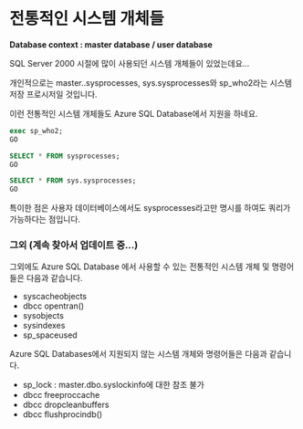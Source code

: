 # 전통적인 시스템 개체들

**Database context : master database / user database**

SQL Server 2000 시절에 많이 사용되던 시스템 개체들이 있었는데요...

개인적으로는 master..sysprocesses, sys.sysprocesses와 sp_who2라는 시스템 저장 프로시저일 것입니다.

이런 전통적인 시스템 개체들도 Azure SQL Database에서 지원을 하네요.

```SQL
exec sp_who2;
GO

SELECT * FROM sysprocesses;
GO

SELECT * FROM sys.sysprocesses;
GO

```

특이한 점은 사용자 데이터베이스에서도 sysprocesses라고만 명시를 하여도 쿼리가 가능하다는 점입니다.

### 그외 (계속 찾아서 업데이트 중...)

그외에도 Azure SQL Database 에서 사용할 수 있는 전통적인 시스템 개체 및 명령어들은 다음과 같습니다.

- syscacheobjects
- dbcc opentran()
- sysobjects
- sysindexes
- sp_spaceused

Azure SQL Databases에서 지원되지 않는 시스템 개체와 명령어들은 다음과 같습니다.

- sp_lock : master.dbo.syslockinfo에 대한 참조 불가
- dbcc freeproccache
- dbcc dropcleanbuffers
- dbcc flushprocindb()